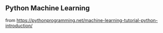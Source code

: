 Python Machine Learning
---

from https://pythonprogramming.net/machine-learning-tutorial-python-introduction/

